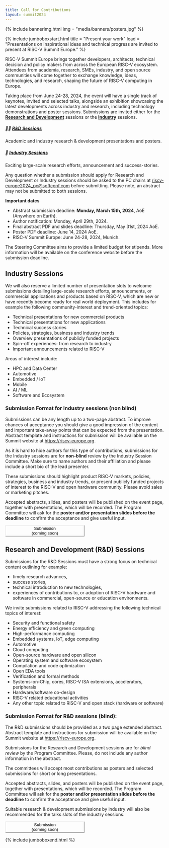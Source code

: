 ```yaml
---
title: Call for Contributions
layout: summit2024
---
```


{% include bannerimg.html
    img = "media/banners/posters.jpg"
%}

{% include jumboboxstart.html
    title = "Present your work"
    lead = "Presentations on inspirational ideas and technical progress are invited to present at RISC-V Summit Europe."
%}

RISC-V Summit Europe brings together developers, architects, technical decision
and policy makers from across the European RISC-V ecosystem. Attendees from
academia, research, SMEs, industry, and open source communities will come
together to exchange knowledge, ideas, technologies, and research, shaping the
future of RISC-V computing in Europe.

Taking place from June 24-28, 2024, the event will have a single track of
keynotes, invited and selected talks, alongside an exhibition showcasing the
latest developments across industry and research, including technology
demonstrations and poster sessions. Submissions are invited either for the
[**Research and Development**](#research-and-development-rd-sessions) sessions
or the [**Industry**](#industry-sessions) sessions.

<div class="row justify-content-md-center my-3">
  <div class="col-sm-4">
    <div class="card">
      <div class="card-body">
        <h5 class="card-title">👩‍🔬 <a href="#research-and-development-rd-sessions">R&D Sessions</a></h5>
        <p class="card-text">Academic and industry research & development presentations and posters.</p>
      </div>
    </div>
  </div>
  <div class="col-sm-4">
    <div class="card">
      <div class="card-body">
        <h5 class="card-title">🚀 <a href="#industry-sessions">Industry Sessions</a></h5>
        <p class="card-text">Exciting large-scale research efforts, announcement and success-stories.</p>
      </div>
    </div>
  </div>
</div>

Any question whether a submission should apply for Research and Development or
Industry sessions should be asked to the PC chairs at
riscv-europe2024_pc@softconf.com before submitting. Please note, an abstract may
not be submitted to both sessions.

**Important dates**

- Abstract submission deadline: **Monday, March 15th, 2024**, AoE (Anywhere on Earth).
- Author notification: Monday, April 29th, 2024.
- Final abstract PDF and slides deadline: Thursday, May 31st, 2024 AoE.
- Poster PDF deadline: June 14, 2024 AoE.
- RISC-V Summit Europe: June 24-28, 2024, Munich.

The Steering Committee aims to provide a limited budget for stipends. More
information will be available on the conference website before the submission
deadline.

## Industry Sessions

We will also reserve a limited number of presentation slots to welcome
submissions detailing large-scale research efforts, announcements, or commercial
applications and products based on RISC-V, which are new or have recently become
ready for real world deployment. This includes for example the following
community-interest and trend-oriented topics:

- Technical presentations for new commercial products
- Technical presentations for new applications
- Technical success stories
- Policies, strategies, business and industry trends
- Overview presentations of publicly funded projects
- Spin-off experiences: from research to industry
- Important announcements related to RISC-V

Areas of interest include:

- HPC and Data Center
- Automotive
- Embedded / IoT
- Mobile
- AI / ML
- Software and Ecosystem

### Submission Format for Industry sessions (non blind)

Submissions can be any length up to a two-page abstract. To improve chances of
acceptance you should give a good impression of the content and important
take-away points that can be expected from the presentation. Abstract template
and instructions for submission will be available on the Summit website at
https://riscv-europe.org.

As it is hard to hide authors for this type of contributions, submissions for
the Industry sessions are for **non-blind** review by the Industry Session
Committee. Make sure to name authors and their affiliation and please include a
short bio of the lead presenter.

These submissions should highlight product RISC-V markets, policies, strategies,
business and industry trends, or present publicly funded projects of interest to
the RISC-V and open hardware community. Please avoid sales or marketing
pitches.

Accepted abstracts, slides, and posters will be published on the event page,
together with presentations, which will be recorded. The Program Committee will
ask for the **poster and/or presentation slides before the deadline** to confirm
the acceptance and give useful input.

<div class="row justify-content-md-center my-4">
    <button type="button" class="btn btn-lg disabled" style="background-color: var(--riscv-y); border-color: var(--riscv-y); width:50%;">Submission<br/>(coming soon)</button>
</div>

## Research and Development (R&D) Sessions

Submissions for the R&D Sessions must have a strong focus on technical content outlining
for example:

- timely research advances,
- success stories,
- technical introduction to new technologies,
- experiences of contributions to, or adoption of RISC-V hardware and software in commercial, open-source or education environments.

We invite submissions related to RISC-V addressing the following technical topics of interest:

- Security and functional safety
- Energy efficiency and green computing
- High-performance computing
- Embedded systems, IoT, edge computing
- Automotive
- Cloud computing
- Open-source hardware and open silicon
- Operating system and software ecosystem
- Compilation and code optimization
- Open EDA tools
- Verification and formal methods
- Systems-on-Chip, cores, RISC-V ISA extensions, accelerators, peripherals
- Hardware/software co-design
- RISC-V related educational activities
- Any other topic related to RISC-V and open stack (hardware or software)

### Submission Format for R&D sessions (blind):

The R&D submissions should be provided as a two page extended abstract. Abstract
template and instructions for submission will be available on the Summit website
at https://riscv-europe.org.

Submissions for the Research and Development sessions are for *blind review* by
the Program Committee. Please, do not include any author information in the
abstract.

The committees will accept most contributions as posters and selected
submissions for short or long presentations.

Accepted abstracts, slides, and posters will be published on the event page,
together with presentations, which will be recorded. The Program Committee will
ask for the **poster and/or presentation slides before the deadline** to confirm
the acceptance and give useful input.

Suitable research & development submissions by industry will also be recommended
for the talks slots of the industry sessions.

<div class="row justify-content-md-center my-4">
    <button type="button" class="btn btn-lg disabled" style="background-color: var(--riscv-y); border-color: var(--riscv-y); width:50%;">Submission<br/>(coming soon)</button>
</div>

{% include jumboboxend.html %}
